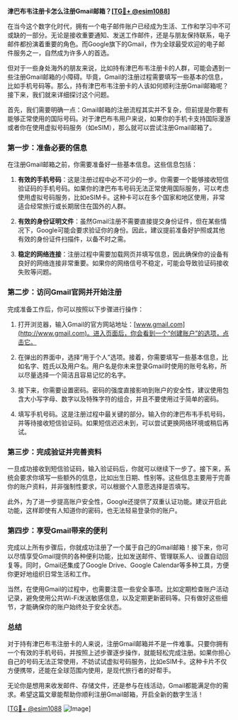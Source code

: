 **津巴布韦注册卡怎么注册Gmail邮箱？[[TG💪+ @esim1088](https://t.me/s/esim1088)]**

在当今这个数字化时代，拥有一个电子邮件账户已经成为生活、工作和学习中不可或缺的一部分。无论是接收重要通知、发送工作邮件，还是与朋友保持联系，电子邮件都扮演着重要的角色。而Google旗下的Gmail，作为全球最受欢迎的电子邮件服务之一，自然成为许多人的首选。

但对于一些身处海外的朋友来说，比如持有津巴布韦注册卡的人群，可能会遇到一些注册Gmail邮箱的小障碍。毕竟，Gmail的注册过程需要填写一些基本的信息，比如手机号码等。那么，持有津巴布韦注册卡的人该如何顺利注册Gmail邮箱呢？接下来，我们就来详细探讨这个问题。

首先，我们需要明确一点：Gmail邮箱的注册流程其实并不复杂，但前提是你要有能够正常使用的国际号码。对于津巴布韦用户来说，如果你的手机卡支持国际漫游或者你在使用虚拟号码服务（如eSIM），那么就可以尝试注册Gmail邮箱了。

### 第一步：准备必要的信息

在注册Gmail邮箱之前，你需要准备好一些基本信息。这些信息包括：

1. **有效的手机号码**：这是注册过程中必不可少的一步。你需要一个能够接收短信验证码的手机号码。如果你的津巴布韦号码无法正常使用国际服务，可以考虑使用虚拟号码服务，比如eSIM卡。这种卡可以在多个国家和地区使用，非常适合经常旅行或长期居住在国外的人群。
   
2. **有效的身份证明文件**：虽然Gmail注册不需要直接提交身份证件，但在某些情况下，Google可能会要求验证你的身份。因此，建议提前准备好护照或其他有效的身份证件扫描件，以备不时之需。

3. **稳定的网络连接**：注册过程中需要加载网页并填写信息，因此确保你的设备有良好的网络连接非常重要。如果你的网络信号不稳定，可能会导致验证码接收失败等问题。

### 第二步：访问Gmail官网并开始注册

完成准备工作后，你可以按照以下步骤进行操作：

1. 打开浏览器，输入Gmail的官方网站地址：[www.gmail.com](http://www.gmail.com)。进入页面后，你会看到一个“创建账户”的选项，点击它。

2. 在弹出的界面中，选择“用于个人”选项。接着，你需要填写一些基本信息，比如名字、姓氏以及用户名。用户名是你未来登录Gmail时使用的账号名称，所以尽量选择一个简洁且容易记忆的名字。

3. 接下来，你需要设置密码。密码的强度直接影响到账户的安全性，建议使用包含大小写字母、数字以及特殊字符的组合，并且不要使用过于简单的密码。

4. 填写手机号码。这是注册过程中最关键的部分。输入你的津巴布韦手机号码，并等待接收短信验证码。如果短信迟迟未到，可以尝试更换网络环境或稍后再试。

### 第三步：完成验证并完善资料

一旦成功接收到短信验证码，输入验证码后，你就可以继续下一步了。接下来，系统会要求你填写一些额外的信息，比如出生日期、性别等。这些信息主要用于完善你的账户资料，并非强制性要求，可以根据个人意愿选择是否填写。

此外，为了进一步提高账户安全性，Google还提供了双重认证功能。建议开启此功能，这样即使有人知道你的密码，也无法轻易登录你的账户。

### 第四步：享受Gmail带来的便利

完成以上所有步骤后，你就成功注册了一个属于自己的Gmail邮箱！接下来，你可以尽情享受Gmail提供的各种便利功能，比如发送邮件、管理联系人、设置自动回复等。同时，Gmail还集成了Google Drive、Google Calendar等多种工具，方便你更好地组织日常生活和工作。

当然，在使用Gmail的过程中，也需要注意一些安全事项。比如定期检查账户活动记录，避免使用公共Wi-Fi发送敏感信息，以及定期更新密码等。只有做好这些细节，才能确保你的账户始终处于安全状态。

### 总结

对于持有津巴布韦注册卡的人来说，注册Gmail邮箱并不是一件难事。只要你拥有一个有效的手机号码，并按照上述步骤逐步操作，就能轻松完成注册。如果你担心自己的号码无法正常使用，不妨试试虚拟号码服务，比如eSIM卡。这种卡片不仅方便携带，还能在全球范围内使用，是现代旅行者的好帮手。

无论你是想用来收发邮件、存储文件，还是参与在线活动，Gmail都能满足你的需求。希望这篇文章能帮助你顺利注册Gmail邮箱，开启全新的数字生活！

[[TG💪+ @esim1088](https://t.me/s/esim1088) ![Image](https://i.postimg.cc/4NQfJmqS/Snipaste-2025-05-13-00-14-12.png)]